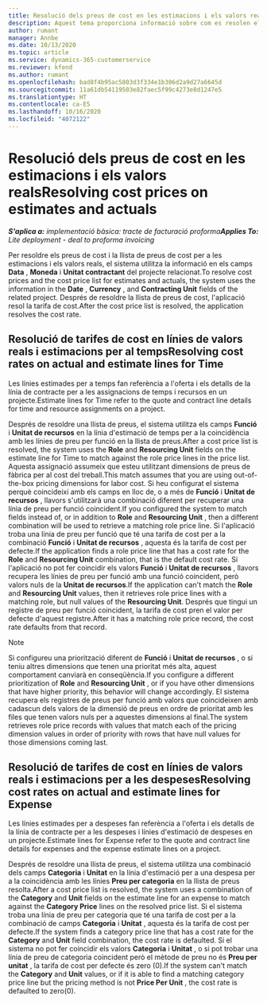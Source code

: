 ```yaml
---
title: Resolució dels preus de cost en les estimacions i els valors reals
description: Aquest tema proporciona informació sobre com es resolen els preus de cost en les estimacions i els valors reals.
author: rumant
manager: Annbe
ms.date: 10/13/2020
ms.topic: article
ms.service: dynamics-365-customerservice
ms.reviewer: kfend
ms.author: rumant
ms.openlocfilehash: bad8f4b95ac5803d3f334e1b306d2a9d27a6645d
ms.sourcegitcommit: 11a61db54119503e82faec5f99c4273e8d1247e5
ms.translationtype: HT
ms.contentlocale: ca-ES
ms.lasthandoff: 10/16/2020
ms.locfileid: "4072122"
---
```

# <a name="resolving-cost-prices-on-estimates-and-actuals"></a><span data-ttu-id="7b0e9-103">Resolució dels preus de cost en les estimacions i els valors reals</span><span class="sxs-lookup"><span data-stu-id="7b0e9-103">Resolving cost prices on estimates and actuals</span></span>

<span data-ttu-id="7b0e9-104">_**S'aplica a:** implementació bàsica: tracte de facturació proforma_</span><span class="sxs-lookup"><span data-stu-id="7b0e9-104">_**Applies To:** Lite deployment - deal to proforma invoicing_</span></span>

<span data-ttu-id="7b0e9-105">Per resoldre els preus de cost i la llista de preus de cost per a les estimacions i els valors reals, el sistema utilitza la informació en els camps **Data** , **Moneda** i **Unitat contractant** del projecte relacionat.</span><span class="sxs-lookup"><span data-stu-id="7b0e9-105">To resolve cost prices and the cost price list for estimates and actuals, the system uses the information in the **Date** , **Currency** , and **Contracting Unit** fields of the related project.</span></span> <span data-ttu-id="7b0e9-106">Després de resoldre la llista de preus de cost, l'aplicació resol la tarifa de cost.</span><span class="sxs-lookup"><span data-stu-id="7b0e9-106">After the cost price list is resolved, the application resolves the cost rate.</span></span>

## <a name="resolving-cost-rates-on-actual-and-estimate-lines-for-time"></a><span data-ttu-id="7b0e9-107">Resolució de tarifes de cost en línies de valors reals i estimacions per al temps</span><span class="sxs-lookup"><span data-stu-id="7b0e9-107">Resolving cost rates on actual and estimate lines for Time</span></span>

<span data-ttu-id="7b0e9-108">Les línies estimades per a temps fan referència a l'oferta i els detalls de la línia de contracte per a les assignacions de temps i recursos en un projecte.</span><span class="sxs-lookup"><span data-stu-id="7b0e9-108">Estimate lines for Time refer to the quote and contract line details for time and resource assignments on a project.</span></span>

<span data-ttu-id="7b0e9-109">Després de resoldre una llista de preus, el sistema utilitza els camps **Funció** i **Unitat de recursos** en la línia d'estimació de temps per a la coincidència amb les línies de preu per funció en la llista de preus.</span><span class="sxs-lookup"><span data-stu-id="7b0e9-109">After a cost price list is resolved, the system uses the **Role** and **Resourcing Unit** fields on the estimate line for Time to match against the role price lines in the price list.</span></span> <span data-ttu-id="7b0e9-110">Aquesta assignació assumeix que esteu utilitzant dimensions de preus de fàbrica per al cost del treball.</span><span class="sxs-lookup"><span data-stu-id="7b0e9-110">This match assumes that you are using out-of-the-box pricing dimensions for labor cost.</span></span> <span data-ttu-id="7b0e9-111">Si heu configurat el sistema perquè coincideixi amb els camps en lloc de, o a més de **Funció** i **Unitat de recursos** , llavors s'utilitzarà una combinació diferent per recuperar una línia de preu per funció coincident.</span><span class="sxs-lookup"><span data-stu-id="7b0e9-111">If you configured the system to match fields instead of, or in addition to **Role** and **Resourcing Unit** , then a different combination will be used to retrieve a matching role price line.</span></span> <span data-ttu-id="7b0e9-112">Si l'aplicació troba una línia de preu per funció que té una tarifa de cost per a la combinació **Funció** i **Unitat de recursos** , aquesta és la tarifa de cost per defecte.</span><span class="sxs-lookup"><span data-stu-id="7b0e9-112">If the application finds a role price line that has a cost rate for the **Role** and **Resourcing Unit** combination, that is the default cost rate.</span></span> <span data-ttu-id="7b0e9-113">Si l'aplicació no pot fer coincidir els valors **Funció** i **Unitat de recursos** , llavors recupera les línies de preu per funció amb una funció coincident, però valors nuls de la **Unitat de recursos**.</span><span class="sxs-lookup"><span data-stu-id="7b0e9-113">If the application can't match the **Role** and **Resourcing Unit** values, then it retrieves role price lines with a matching role, but null values of the **Resourcing Unit**.</span></span> <span data-ttu-id="7b0e9-114">Després que tingui un registre de preu per funció coincident, la tarifa de cost pren el valor per defecte d'aquest registre.</span><span class="sxs-lookup"><span data-stu-id="7b0e9-114">After it has a matching role price record, the cost rate defaults from that record.</span></span> 

> [!NOTE]
> <span data-ttu-id="7b0e9-115">Si configureu una priorització diferent de **Funció** i **Unitat de recursos** , o si teniu altres dimensions que tenen una prioritat més alta, aquest comportament canviarà en conseqüència.</span><span class="sxs-lookup"><span data-stu-id="7b0e9-115">If you configure a different prioritization of **Role** and **Resourcing Unit** , or if you have other dimensions that have higher priority, this behavior will change accordingly.</span></span> <span data-ttu-id="7b0e9-116">El sistema recupera els registres de preus per funció amb valors que coincideixen amb cadascun dels valors de la dimensió de preus en ordre de prioritat amb les files que tenen valors nuls per a aquestes dimensions al final.</span><span class="sxs-lookup"><span data-stu-id="7b0e9-116">The system retrieves role price records with values that match each of the pricing dimension values in order of priority with rows that have null values for those dimensions coming last.</span></span>

## <a name="resolving-cost-rates-on-actual-and-estimate-lines-for-expense"></a><span data-ttu-id="7b0e9-117">Resolució de tarifes de cost en línies de valors reals i estimacions per a les despeses</span><span class="sxs-lookup"><span data-stu-id="7b0e9-117">Resolving cost rates on actual and estimate lines for Expense</span></span>

<span data-ttu-id="7b0e9-118">Les línies estimades per a despeses fan referència a l'oferta i els detalls de la línia de contracte per a les despeses i línies d'estimació de despeses en un projecte.</span><span class="sxs-lookup"><span data-stu-id="7b0e9-118">Estimate lines for Expense refer to the quote and contract line details for expenses and the expense estimate lines on a project.</span></span>

<span data-ttu-id="7b0e9-119">Després de resoldre una llista de preus, el sistema utilitza una combinació dels camps **Categoria** i **Unitat** en la línia d'estimació per a una despesa per a la coincidència amb les línies **Preu per categoria** en la llista de preus resolta.</span><span class="sxs-lookup"><span data-stu-id="7b0e9-119">After a cost price list is resolved, the system uses a combination of the **Category** and **Unit** fields on the estimate line for an expense to match against the **Category Price** lines on the resolved price list.</span></span> <span data-ttu-id="7b0e9-120">Si el sistema troba una línia de preu per categoria que té una tarifa de cost per a la combinació de camps **Categoria** i **Unitat** , aquesta és la tarifa de cost per defecte.</span><span class="sxs-lookup"><span data-stu-id="7b0e9-120">If the system finds a category price line that has a cost rate for the **Category** and **Unit** field combination, the cost rate is defaulted.</span></span> <span data-ttu-id="7b0e9-121">Si el sistema no pot fer coincidir els valors **Categoria** i **Unitat** , o si pot trobar una línia de preu de categoria coincident però el mètode de preu no és **Preu per unitat** , la tarifa de cost per defecte és zero (0).</span><span class="sxs-lookup"><span data-stu-id="7b0e9-121">If the system can't match the **Category** and **Unit** values, or if it is able to find a matching category price line but the pricing method is not **Price Per Unit** , the cost rate is defaulted to zero(0).</span></span>
